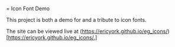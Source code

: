  = Icon Font Demo

This project is both a demo for and a tribute to icon fonts.

The site can be viewed live at (https://ericyork.github.io/eg_icons/)[https://ericyork.github.io/eg_icons/.]
